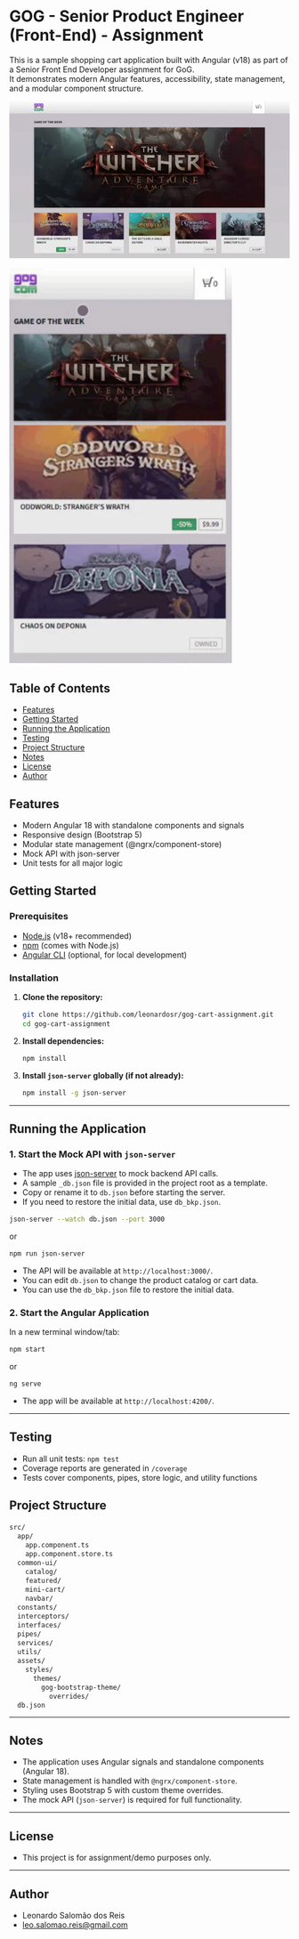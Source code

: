 # GOG - Senior Product Engineer (Front-End) - Assignment

This is a sample shopping cart application built with Angular (v18) as part of a Senior Front End Developer assignment for GoG.  
It demonstrates modern Angular features, accessibility, state management, and a modular component structure.

![App Demo Desktop](src/assets/docs/desktop.gif)

![App Demo Mobile](src/assets/docs/mobile.gif)

## Table of Contents

- [Features](#features)
- [Getting Started](#getting-started)
- [Running the Application](#running-the-application)
- [Testing](#testing)
- [Project Structure](#project-structure)
- [Notes](#notes)
- [License](#license)
- [Author](#author)

## Features

- Modern Angular 18 with standalone components and signals
- Responsive design (Bootstrap 5)
- Modular state management (@ngrx/component-store)
- Mock API with json-server
- Unit tests for all major logic

## Getting Started

### Prerequisites

- [Node.js](https://nodejs.org/) (v18+ recommended)
- [npm](https://www.npmjs.com/) (comes with Node.js)
- [Angular CLI](https://angular.io/cli) (optional, for local development)

### Installation

1. **Clone the repository:**
    ```sh
    git clone https://github.com/leonardosr/gog-cart-assignment.git
    cd gog-cart-assignment
    ```

2. **Install dependencies:**
    ```sh
    npm install
    ```

3. **Install `json-server` globally (if not already):**
    ```sh
    npm install -g json-server
    ```

---

## Running the Application

### 1. Start the Mock API with `json-server`

- The app uses [json-server](https://github.com/typicode/json-server) to mock backend API calls.  
- A sample `_db.json` file is provided in the project root as a template.  
- Copy or rename it to `db.json` before starting the server.  
- If you need to restore the initial data, use `db_bkp.json`.

```sh
json-server --watch db.json --port 3000
```
or
```sh
npm run json-server
```

- The API will be available at `http://localhost:3000/`.
- You can edit `db.json` to change the product catalog or cart data.
- You can use the `db_bkp.json` file to restore the initial data.

### 2. Start the Angular Application

In a new terminal window/tab:

```sh
npm start
```
or
```sh
ng serve
```

- The app will be available at `http://localhost:4200/`.

---

## Testing

- Run all unit tests: `npm test`
- Coverage reports are generated in `/coverage`
- Tests cover components, pipes, store logic, and utility functions

## Project Structure

```
src/
  app/
    app.component.ts
    app.component.store.ts
  common-ui/
    catalog/
    featured/
    mini-cart/
    navbar/
  constants/
  interceptors/
  interfaces/
  pipes/
  services/
  utils/
  assets/
    styles/
      themes/
        gog-bootstrap-theme/
          overrides/
  db.json
```

---

## Notes

- The application uses Angular signals and standalone components (Angular 18).
- State management is handled with `@ngrx/component-store`.
- Styling uses Bootstrap 5 with custom theme overrides.
- The mock API (`json-server`) is required for full functionality.

---

## License

- This project is for assignment/demo purposes only.

---

## Author

- Leonardo Salomão dos Reis
- leo.salomao.reis@gmail.com
